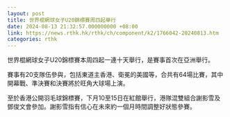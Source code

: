 ```yaml
---
layout: post
title: 世界棍網球女子U20錦標賽周四起舉行
date: 2024-08-13 21:32:57.000000000 +08:00
link: https://news.rthk.hk/rthk/ch/component/k2/1766042-20240813.htm
categories: rthk
---
```


世界棍網球女子U20錦標賽本周四起一連十天舉行，是賽事首次在亞洲舉行。

賽事有20支隊伍參與，包括東道主香港、衛冕的美國等，合共有64場比賽，其中開幕戰、準決賽和決賽將於旺角大球場上演。

至於香港公開羽毛球錦標賽，下月10至15日在紅館舉行，港隊混雙組合謝影雪及鄧俊文會參加。謝影雪指有信心在未來約一個月時間調整好狀態參賽。
